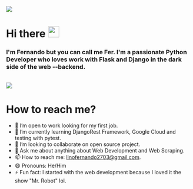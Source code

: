 <img src="https://user-images.githubusercontent.com/90936639/179043867-067656bd-43b8-4a35-ac37-365da5c7d803.png">

<h1 >
  Hi there <img src="https://user-images.githubusercontent.com/1303154/88677602-1635ba80-d120-11ea-84d8-d263ba5fc3c0.gif" width="30"> 
</h1>

<h3>
  I'm Fernando but you can call me Fer. I'm a passionate Python Developer who loves work with Flask and Django in the dark side of the web --backend.
</h3>
<br>
<img src="https://github-readme-stats.vercel.app/api?username=Fer-Bar&count_private=true&show_icons=true&theme=dark">


<!--
**Fer-Bar/Fer-Bar** is a ✨ _special_ ✨ repository because its `README.md` (this file) appears on your GitHub profile.

Here are some ideas to get you started: -->


<h1>How to reach me?</h1>


- 🔭 I’m open to work looking for my first job.
- 🌱 I’m currently learning DjangoRest Framework, Google Cloud and testing with pytest.
- 🍃 I’m looking to collaborate on open source project.
- 💬 Ask me about anything about Web Development and Web Scraping.
- 📫 How to reach me: linofernando2703@gmail.com.
- 😄 Pronouns: He/Him
- ⚡ Fun fact: I started with the web development because I loved it the show "Mr. Robot" lol.


